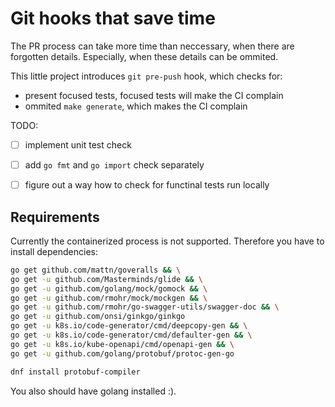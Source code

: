 # Git hooks that save time

The PR process can take more time than neccessary, when
there are forgotten details. Especially, when these
details can be ommited.

This little project introduces `git pre-push` hook,
which checks for:

* present focused tests, focused tests will make the CI complain
* ommited `make generate`, which makes the CI complain


TODO:

* [ ] implement unit test check
* [ ] add `go fmt` and `go import` check separately
* [ ] figure out a way how to check for functinal tests run locally


## Requirements

Currently the containerized process is not supported.
Therefore you have to install dependencies:

```bash
go get github.com/mattn/goveralls && \
go get -u github.com/Masterminds/glide && \
go get -u github.com/golang/mock/gomock && \
go get -u github.com/rmohr/mock/mockgen && \
go get -u github.com/rmohr/go-swagger-utils/swagger-doc && \
go get -u github.com/onsi/ginkgo/ginkgo
go get -u k8s.io/code-generator/cmd/deepcopy-gen && \
go get -u k8s.io/code-generator/cmd/defaulter-gen && \
go get -u k8s.io/kube-openapi/cmd/openapi-gen && \
go get -u github.com/golang/protobuf/protoc-gen-go

dnf install protobuf-compiler
```

You also should have golang installed :).
